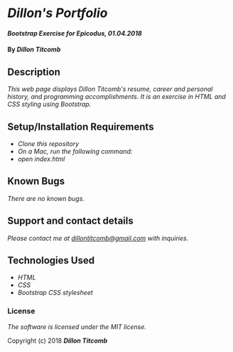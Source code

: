 # _Dillon's Portfolio_

#### _Bootstrap Exercise for Epicodus, 01.04.2018_

#### By _**Dillon Titcomb**_

## Description

_This web page displays Dillon Titcomb's resume, career and personal history, and programming accomplishments. It is an exercise in HTML and CSS styling using Bootstrap._

## Setup/Installation Requirements

* _Clone this repository_
* _On a Mac, run the following command:_
* _open index.html_

## Known Bugs

_There are no known bugs._

## Support and contact details

_Please contact me at dillontitcomb@gmail.com with inquiries._

## Technologies Used

* _HTML_
* _CSS_
* _Bootstrap CSS stylesheet_

### License

*The software is licensed under the MIT license.*

Copyright (c) 2018 **_Dillon Titcomb_**
